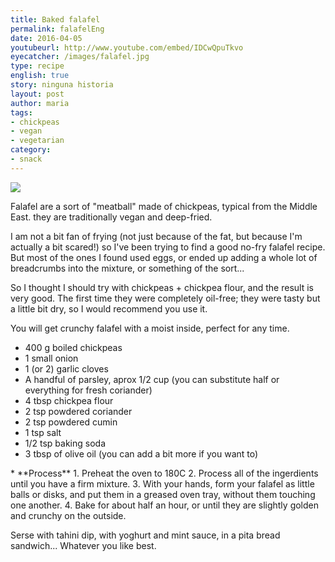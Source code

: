 ```yaml
---
title: Baked falafel
permalink: falafelEng
date: 2016-04-05
youtubeurl: http://www.youtube.com/embed/IDCwQpuTkvo
eyecatcher: /images/falafel.jpg
type: recipe
english: true
story: ninguna historia
layout: post
author: maria
tags:
- chickpeas
- vegan
- vegetarian
category:
- snack
---
```


<img src="https://farm1.staticflickr.com/366/30888724203_7b9d744d76_o_d.jpg" />

Falafel are a sort of "meatball" made of chickpeas, typical from the Middle East. they are traditionally vegan and deep-fried. 

I am not a bit fan of frying (not just because of the fat, but because I'm actually a bit scared!) so I've been trying to find a good no-fry falafel recipe. But most of the ones I found used eggs, or ended up adding a whole lot of breadcrumbs into the mixture, or something of the sort...

So I thought I should try with chickpeas + chickpea flour, and the result is very good. The first time they were completely oil-free; they were tasty but a little bit dry, so I would recommend you use it.

You will get crunchy falafel with a moist inside, perfect for any time.


<ul>
  <li>400 g boiled chickpeas</li>
  <li>1 small onion</li>
  <li>1 (or 2) garlic cloves</li>
  <li>A handful of parsley, aprox 1/2 cup (you can substitute half or everything for fresh coriander)</li>
  <li>4 tbsp chickpea flour</li>
  <li>2 tsp powdered coriander</li>
  <li>2 tsp powdered cumin</li>
  <li>1 tsp salt</li>
  <li>1/2 tsp baking soda</li>
  <li>3 tbsp of olive oil (you can add a bit more if you want to)</li>
</ul>
* **Process**
  1. Preheat the oven to 180C
  2. Process all of the ingerdients until you have a firm mixture.
  3. With your hands, form your falafel as little balls or disks, and put them in a greased oven tray, without them touching one another.
  4. Bake for about half an hour, or until they are slightly golden and crunchy on the outside.


Serse with tahini dip, with yoghurt and mint sauce, in a pita bread sandwich... Whatever you like best.
